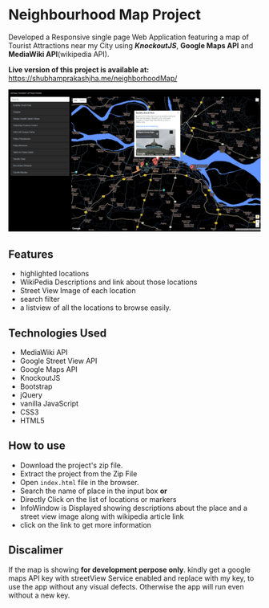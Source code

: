 # Neighbourhood Map Project


Developed a Responsive single page Web Application featuring a map of Tourist Attractions near my City using __*KnockoutJS*__, __Google Maps API__ and __MediaWiki API__(wikipedia API). 

**Live version of this project is available at:**   
https://shubhamprakashjha.me/neighborhoodMap/

![App Screenshot](img/Screenshot.png)

## Features
- highlighted locations
- WikiPedia Descriptions and link about those locations
- Street View Image of each location
- search filter 
- a listview of all the locations to browse easily.

## Technologies Used
- MediaWiki API
- Google Street View API
- Google Maps API
- KnockoutJS
- Bootstrap 
- jQuery
- vanilla JavaScript
- CSS3
- HTML5

## How to use
- Download the project's zip file.
- Extract the project from the Zip File
- Open `index.html` file in the browser.
- Search the name of place in the input box **or** 
 - Directly Click on the list of locations or markers 
 - InfoWindow is Displayed showing descriptions about the place and a street view image along with wikipedia article link
 - click on the link to get more information
 

## Discalimer 
If the map is showing __**for development perpose only**__. kindly get a google maps API key with streetView Service enabled and replace with my key, to use the app without any visual defects. Otherwise the app will run even without a new key.
